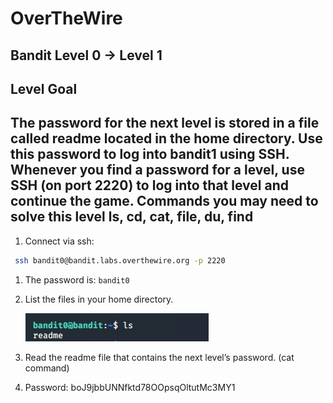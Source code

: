 # OverTheWire
## Bandit Level 0 → Level 1

## Level Goal
The password for the next level is stored in a file called readme located in the home directory. Use this password to log into bandit1 using SSH. Whenever you find a password for a level, use SSH (on port 2220) to log into that level and continue the game.
Commands you may need to solve this level
ls, cd, cat, file, du, find
----------------------------------------------------------------------------------------------------------------------------
1. Connect via ssh: 
```bash
 ssh bandit0@bandit.labs.overthewire.org -p 2220
```
1. The password is: `bandit0` 
2. List the files in your home directory.
 
    ![list files in home directory](images/level0to1.list.files.png?raw=true)

3. Read the readme file that contains the next level’s password. (cat command)

4. Password: boJ9jbbUNNfktd78OOpsqOltutMc3MY1
